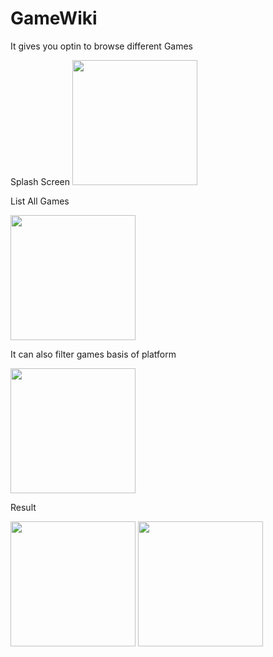 # GameWiki
It gives you optin to browse different Games

Splash Screen
<img src="https://user-images.githubusercontent.com/40429243/219652481-79300c73-4e24-43d2-a4b7-0b09b28adf8f.png" width=200>

List All Games

<img src="https://user-images.githubusercontent.com/40429243/219652575-b3615f69-34f9-42c8-84cc-eb8ac4a1f429.png" width=200>

It can also filter games basis of platform

<img src="https://user-images.githubusercontent.com/40429243/219652753-bfb8c7bc-b89d-4d6b-ad82-d6db0bcde9d4.png" width=200>

Result


<img src="https://user-images.githubusercontent.com/40429243/219653751-dd49b77b-1711-4589-a539-819eaabe9665.png" width=200>

<img src="https://user-images.githubusercontent.com/40429243/219653817-8151abb0-f0f7-45a3-a8c7-6b76854f0550.png" width=200>


